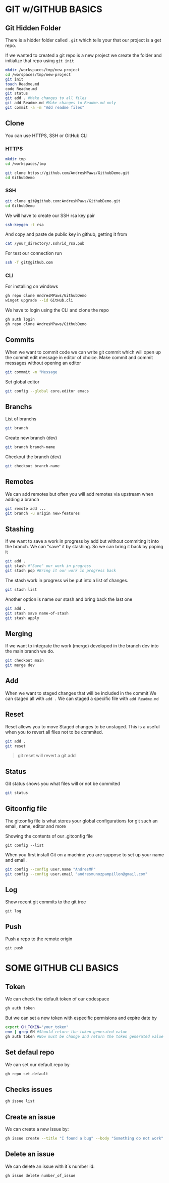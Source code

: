 # **GIT w/GITHUB BASICS**

## Git Hidden Folder
There is a hidder folder called `.git` which tells your that our project is a get repo.

If we wanted to created a git repo is a new project we create the folder and initialize that repo using `git init`
```sh
mkdir /workspaces/tmp/new-project
cd /worspaces/tmp/new-project
git init
touch Readme.md
code Readne.md
git status
git add . #Make changes to all files
git add Readme.md #Make changes to Readme.md only
git commit -a -m "Add readme files"
```

## Clone
You can use HTTPS, SSH or GitHub CLI
### HTTPS
```sh
mkdir tmp
cd /workspaces/tmp
```

```sh
git clone https://github.com/AndresMPaws/GithubDemo.git
cd GithubDemo
```

### SSH


```sh
git clone git@github.com:AndresMPaws/GithubDemo.git
cd GithubDemo
```

We will have to create our SSH rsa key pair
```sh
ssh-keygen -t rsa
```
And copy and paste de public key in github, getting it from
```sh
cat /your_directory/.ssh/id_rsa.pub
```
For test our connection run
```sh
ssh -T git@github.com
```
### CLI
For installing on windows
```sh
gh repo clone AndresMPaws/GithubDemo
winget upgrade --id GitHub.cli
```

We have to login using the CLI and clone the repo
```sh
gh auth login
gh repo clone AndresMPaws/GithubDemo    
```


## Commits
When we want to commit code we can write git commit which will open up the commit edit message in editor of choice. 
Make commit and commit messages without opening an editor
```sh 
git commmit -m "Message
```
Set global editor
```sh 
git config --global core.editor emacs
```
## Branchs
List of branchs
```sh
git branch
```

Create new branch (dev)
```sh
git branch branch-name
```

Checkout the branch (dev)
```sh
git checkout branch-name
```

## Remotes
We can add remotes but often you will add remotes via upstream when adding a branch
```sh
git remote add ...
git branch -u origin new-features
```
## Stashing
If we want to save a work in progress by add but without commiting it into the branch. We can "save" it by stashing. So we can bring it back by poping it

```sh
git add .
git stash #"Save" our work in progress
git stash pop #Bring it our work in progress back
```
The stash work in progress wi be put into a list of changes. 
```sh
git stash list
```

Another option is name our stash and bring back the last one
```sh
git add .
git stash save name-of-stash
git stash apply
```


## Merging
If we want to integrate the work (merge) developed in the branch dev into the main branch we do.

```sh
git checkout main
git merge dev
```

## Add
When we want to staged changes that will be included in the commit
We can staged all with ```add .```
We can staged a specific file with ```add Readme.md```


## Reset 
Reset allows you to move Staged changes to be unstaged.
This is a useful when you to revert all files not to be commited.

```sh
git add .
git reset
```
>git reset will revert a git add

## Status
Git status shows you what files will or not be commited

```sh
git status
```

## Gitconfig file
The gitconfig file is what stores your global configurations for git such an email, name, editor and more

Showing the contents of our .gitconfig file
```
git config --list
```

When you first install Git on a machine you are suppose to set up your name and email.
```sh
git config --config user.name "AndresMP"
git config --config user.email "andresmunozpampillon@gmail.com"
```

## Log
Show recent git commits to the git tree
```
git log
```

## Push
Push a repo to the remote origin
```
git push
```


# **SOME GITHUB CLI BASICS**

## Token
We can check the default token of our codespace
```sh
gh auth token
```

But we can set a new token with especific permisions and expire date by

```sh
export GH_TOKEN="your_token"
env | grep GH #Should return the token generated value
gh auth token #Now must be change and return the token generated value
```

## Set defaul repo
We can set our default repo by
```sh
gh repo set-default
```

## Checks issues
```sh
gh issue list
```

## Create an issue
We can create a new issue by:
```sh
gh issue create --title "I found a bug" --body "Something do not work"
```

## Delete an issue
We can delete an issue with it´s number id:
```sh
gh issue delete number_of_issue
```